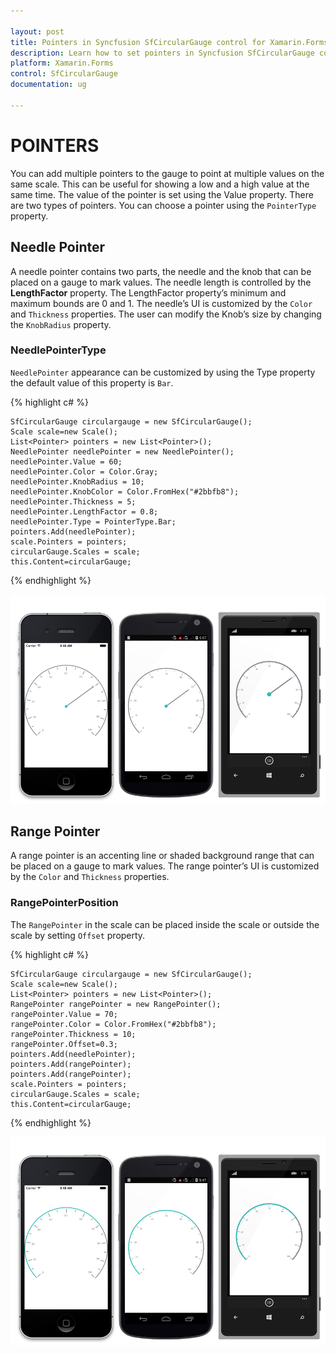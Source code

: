 ```yaml
---

layout: post
title: Pointers in Syncfusion SfCircularGauge control for Xamarin.Forms
description: Learn how to set pointers in Syncfusion SfCircularGauge control 
platform: Xamarin.Forms
control: SfCircularGauge
documentation: ug

---
```


# POINTERS

You can add multiple pointers to the gauge to point at multiple values on the same scale. This can be useful for showing a low and a high value at the same time. The value of the pointer is set using the Value property. There are two types of pointers. You can choose a pointer using the `PointerType` property. 

## Needle Pointer

A needle pointer contains two parts, the needle and the knob that can be placed on a gauge to mark values. The needle length is controlled by the **LengthFactor** property. The LengthFactor property’s minimum and maximum bounds are 0 and 1. The needle’s UI is customized by the `Color` and `Thickness` properties. The user can modify the Knob’s size by changing the `KnobRadius` property.

### NeedlePointerType

`NeedlePointer` appearance can be customized by using the Type property the default value of this property is `Bar`.


{% highlight c# %}

    SfCircularGauge circulargauge = new SfCircularGauge();
    Scale scale=new Scale();
    List<Pointer> pointers = new List<Pointer>();
    NeedlePointer needlePointer = new NeedlePointer();
    needlePointer.Value = 60;
    needlePointer.Color = Color.Gray;
    needlePointer.KnobRadius = 10;
    needlePointer.KnobColor = Color.FromHex("#2bbfb8");
    needlePointer.Thickness = 5;
    needlePointer.LengthFactor = 0.8;
    needlePointer.Type = PointerType.Bar;
    pointers.Add(needlePointer);
    scale.Pointers = pointers;
    circularGauge.Scales = scale;
    this.Content=circularGauge;

{% endhighlight %}

![](pointers_images/needle-pointer/needle-pointer.png)

## Range Pointer

A range pointer is an accenting line or shaded background range that can be placed on a gauge to mark values. The range pointer’s UI is customized by the `Color` and `Thickness` properties.

### RangePointerPosition

The `RangePointer` in the scale can be placed inside the scale or outside the scale by setting `Offset` property.


{% highlight c# %}

    SfCircularGauge circulargauge = new SfCircularGauge();
    Scale scale=new Scale();
    List<Pointer> pointers = new List<Pointer>();
    RangePointer rangePointer = new RangePointer();
    rangePointer.Value = 70;
    rangePointer.Color = Color.FromHex("#2bbfb8");
    rangePointer.Thickness = 10;
    rangePointer.Offset=0.3;
    pointers.Add(needlePointer);
    pointers.Add(rangePointer);
    pointers.Add(rangePointer);
    scale.Pointers = pointers;
    circularGauge.Scales = scale;
    this.Content=circularGauge;

{% endhighlight %}

![](pointers_images/range-pointer/range-pointer.png)
